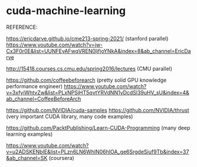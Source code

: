 # cuda-machine-learning


REFERENCE:


https://ericdarve.github.io/cme213-spring-2021/ (stanford parallel)
https://www.youtube.com/watch?v=jw-Cx3F0r0E&list=UUNFEyAFwqVREN0ljfjoYNkA&index=8&ab_channel=EricDarve 

http://15418.courses.cs.cmu.edu/spring2016/lectures (CMU parallel)

https://github.com/coffeebeforearch (pretty solid GPU knowledge performance engineer)
https://www.youtube.com/watch?v=3xfyiWhtvZw&list=PLxNPSjHT5qvtYRVdNN1yDcdSl39uHV_sU&index=4&ab_channel=CoffeeBeforeArch 

https://github.com/NVIDIA/cuda-samples
https://github.com/NVIDIA/thrust (very important CUDA library, many code examples)

https://github.com/PacktPublishing/Learn-CUDA-Programming (many deep learning examples)

https://www.youtube.com/watch?v=u2ADSKENbIE&list=PLzn6LN6WhlN06hIOA_ge6SrgdeSiuf9Tb&index=37&ab_channel=SK (coursera)